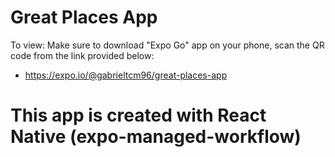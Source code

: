 # Great Places App 

To view:
Make sure to download "Expo Go" app on your phone, scan the QR code from the link provided below:
- https://expo.io/@gabrieltcm96/great-places-app

# This app is created with React Native (expo-managed-workflow)
